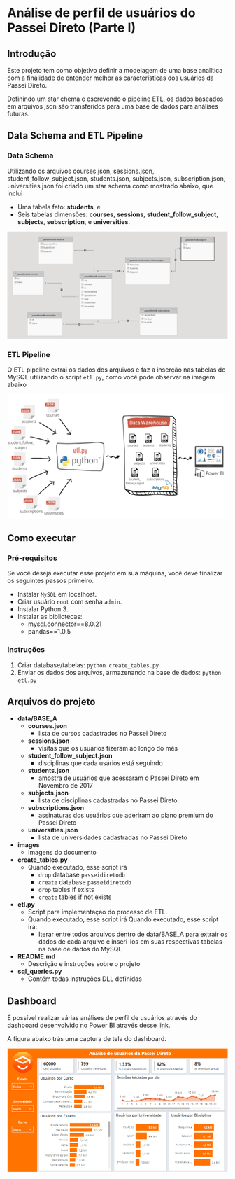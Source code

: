 # Análise de perfil de usuários do Passei Direto (Parte I)

## Introdução

Este projeto tem como objetivo definir a modelagem de uma base analítica com a finalidade de entender melhor as características dos usuários da Passei Direto.

Definindo um star chema e escrevendo o pipeline ETL, os dados baseados em arquivos json são transferidos para uma base de dados para análises futuras. 

## Data Schema and ETL Pipeline

### Data Schema


Utilizando os arquivos courses.json, sessions.json, student_follow_subject.json, students.json, subjects.json, subscription.json, universities.json foi criado um star schema como mostrado abaixo, que inclui

- Uma tabela fato: **students**, e 
- Seis tabelas dimensões: **courses**, **sessions**, **student_follow_subject**, **subjects**, **subscription**, e **universities**.

![Star Schema](images/star_schema.png)

### ETL Pipeline

O ETL pipeline extrai os dados dos arquivos e faz a inserção nas tabelas do MySQL utilizando o script `etl.py`, como você pode observar na imagem abaixo

![Pipeline ETL](images/Pipeline_ETL_PasseiDireto.png)

## Como executar

### Pré-requisitos

Se você deseja executar esse projeto em sua máquina, você deve finalizar os seguintes passos primeiro.

- Instalar `MySQL` em localhost.
- Criar usuário `root` com senha `admin`.
- Instalar Python 3.
- Instalar as bibliotecas:
  - mysql.connector==8.0.21
  - pandas==1.0.5


### Instruções

1. Criar database/tabelas: `python create_tables.py`
2. Enviar os dados dos arquivos, armazenando na base de dados: `python etl.py`

## Arquivos do projeto

- **data/BASE_A**
  - **courses.json**
    - lista de cursos cadastrados no Passei Direto
  - **sessions.json**
    - visitas que os usuários fizeram ao longo do mês
  - **student_follow_subject.json**
    - disciplinas que cada usários está seguindo
  - **students.json**
    - amostra de usuários que acessaram o Passei Direto em Novembro de 2017
  - **subjects.json**
    - lista de disciplinas cadastradas no Passei Direto
  - **subscriptions.json**
    - assinaturas dos usuários que aderiram ao plano premium do Passei Direto
  - **universities.json**
    - lista de universidades cadastradas no Passei Direto
- **images**
  - Imagens do documento
- **create_tables.py**
  - Quando executado, esse script irá
    - `drop` database `passeidiretodb`
    - `create` database `passeidiretodb`
    - `drop` tables if exists
    - `create` tables if not exists
- **etl.py**
  - Script para implementaçao do processo de ETL.
  - Quando executado, esse script irá 
  Quando executado, esse script irá:
    - Iterar entre todos arquivos dentro de data/BASE_A para extrair os dados de cada arquivo e inseri-los em suas respectivas tabelas na base de dados do MySQL
- **README.md**
  - Descrição e instruções sobre o projeto
- **sql_queries.py**
  - Contém todas instruções DLL definidas

## Dashboard

É possível realizar várias análises de perfil de usuários através do dashboard desenvolvido no Power BI através desse [link](https://app.powerbi.com/view?r=eyJrIjoiNjdkMTgwOTMtMDIxZS00MDZiLWIyMDItYzU5MDczZTU4OWE1IiwidCI6ImYwMjAyMmRkLWI3YmYtNGU3OC04MjFjLWFmN2VlMjk2ZTgyNiJ9).

A figura abaixo trás uma captura de tela do dashboard.

![Dashboard](images/dashboard_pd.PNG) <!-- .element height="50%" width="50%" -->



